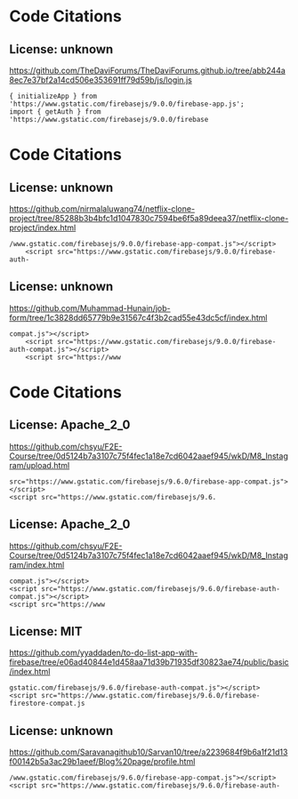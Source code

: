 # Code Citations

## License: unknown
https://github.com/TheDaviForums/TheDaviForums.github.io/tree/abb244a8ec7e37bf2a14cd506e353691ff79d59b/js/login.js

```
{ initializeApp } from 'https://www.gstatic.com/firebasejs/9.0.0/firebase-app.js';
import { getAuth } from 'https://www.gstatic.com/firebasejs/9.0.0/firebase
```

# Code Citations

## License: unknown
https://github.com/nirmalaluwang74/netflix-clone-project/tree/85288b3b4bfc1d1047830c7594be6f5a89deea37/netflix-clone-project/index.html

```
/www.gstatic.com/firebasejs/9.0.0/firebase-app-compat.js"></script>
    <script src="https://www.gstatic.com/firebasejs/9.0.0/firebase-auth-
```


## License: unknown
https://github.com/Muhammad-Hunain/job-form/tree/1c3828dd65779b9e31567c4f3b2cad55e43dc5cf/index.html

```
compat.js"></script>
    <script src="https://www.gstatic.com/firebasejs/9.0.0/firebase-auth-compat.js"></script>
    <script src="https://www
```

# Code Citations

## License: Apache_2_0
https://github.com/chsyu/F2E-Course/tree/0d5124b7a3107c75f4fec1a18e7cd6042aaef945/wkD/M8_Instagram/upload.html

```
src="https://www.gstatic.com/firebasejs/9.6.0/firebase-app-compat.js"></script>
<script src="https://www.gstatic.com/firebasejs/9.6.
```


## License: Apache_2_0
https://github.com/chsyu/F2E-Course/tree/0d5124b7a3107c75f4fec1a18e7cd6042aaef945/wkD/M8_Instagram/index.html

```
compat.js"></script>
<script src="https://www.gstatic.com/firebasejs/9.6.0/firebase-auth-compat.js"></script>
<script src="https://www
```


## License: MIT
https://github.com/yyaddaden/to-do-list-app-with-firebase/tree/e06ad40844e1d458aa71d39b71935df30823ae74/public/basic/index.html

```
gstatic.com/firebasejs/9.6.0/firebase-auth-compat.js"></script>
<script src="https://www.gstatic.com/firebasejs/9.6.0/firebase-firestore-compat.js
```


## License: unknown
https://github.com/Saravanagithub10/Sarvan10/tree/a2239684f9b6a1f21d13f00142b5a3ac29b1aeef/Blog%20page/profile.html

```
/www.gstatic.com/firebasejs/9.6.0/firebase-app-compat.js"></script>
<script src="https://www.gstatic.com/firebasejs/9.6.0/firebase-auth-
```

